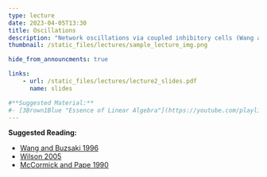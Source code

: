 ```yaml
---
type: lecture
date: 2023-04-05T13:30
title: Oscillations
description: "Network oscillations via coupled inhibitory cells (Wang and Buzsaki, 1996). Oscillations between up and down states (Wilson, 2005) in striatum, and their dependence on KIR channels. Thalamic relay neurons as intrinsic oscillators dependent on interactions between H current and T current, and how synaptic inhibitory responses engage this intrinsic oscillatory activity (McCormick and Pape, 1990)."
thumbnail: /static_files/lectures/sample_lecture_img.png

hide_from_announcments: true

links: 
    - url: /static_files/lectures/lecture2_slides.pdf
      name: slides

#**Suggested Material:**
#- [3Brown1Blue "Essence of Linear Algebra"](https://youtube.com/playlist?list=PLZHQObOWTQDPD3MizzM2xVFitgF8hE_ab)
---
```


**Suggested Reading:**
- [Wang and Buzsaki 1996](http://www.ncbi.nlm.nih.gov/pubmed/8815919)
- [Wilson 2005](http://www.ncbi.nlm.nih.gov/pubmed/15721243)
- [McCormick and Pape 1990](http://www.ncbi.nlm.nih.gov/pubmed/1712843)
